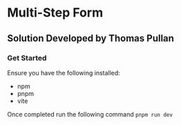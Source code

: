# Multi-Step Form
## Solution Developed by Thomas Pullan

### Get Started
Ensure you have the following installed:
- npm
- pnpm
- vite

Once completed run the following command
```pnpm run dev```
